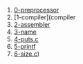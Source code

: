 1. [0-preprocessor](0-preprocessor)
2. [1-compiler](compiler
3. [2-assembler](2-assembler)
4. [3-name](3-name)
5. [4-puts.c](4-puts.c)
6. [5-printf](5-printf)
7. [6-size.c](6-size.c))
